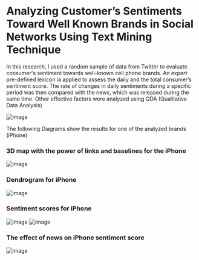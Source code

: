 # Analyzing Customer’s Sentiments Toward Well Known Brands in Social Networks Using Text Mining Technique

In this research, I used a random sample of data from Twitter to evaluate consumer's sentiment towards well-known cell phone brands. An expert pre-defined lexicon ia applied to assess the daily and the total consumer’s sentiment score. The rate of changes in daily sentiments during a specific period was then compared with the news, which was released during the same time. Other effective factors were analyzed using QDA (Qualitative Data Analysis)

![image](https://user-images.githubusercontent.com/73673501/167524841-72272f4c-d2f4-4539-8d9b-71d3908544e5.png)

The following Diagrams show the results for one of the analyzed brands (iPhone)
### 3D map with the power of links and baselines for the iPhone
![image](https://user-images.githubusercontent.com/73673501/167524933-4f6d1aee-22c4-4e0c-940d-481b252a9ae4.png)

### Dendrogram for iPhone
![image](https://user-images.githubusercontent.com/73673501/167525097-6eea9d5b-2e16-4662-b3b9-5b675aad6932.png)

### Sentiment scores for iPhone
![image](https://user-images.githubusercontent.com/73673501/167525180-6380ab06-eb70-43f2-9689-da0963bb857c.png) ![image](https://user-images.githubusercontent.com/73673501/167525196-079ed79a-b109-465b-90e9-209514de50d2.png)

### The effect of news on iPhone sentiment score
![image](https://user-images.githubusercontent.com/73673501/167525306-e064c394-121d-4f92-8b70-fcc535aa348d.png)
